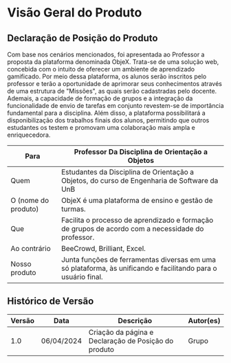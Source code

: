 # Visão Geral do Produto

## **Declaração de Posição do Produto**

Com base nos cenários mencionados, foi apresentada ao Professor a proposta da plataforma denominada ObjeX. Trata-se de uma solução web, concebida com o intuito de oferecer um ambiente de aprendizado gamificado. Por meio dessa plataforma, os alunos serão inscritos pelo professor e terão a oportunidade de aprimorar seus conhecimentos através de uma estrutura de "Missões", as quais serão cadastradas pelo docente. Ademais, a capacidade de formação de grupos e a integração da funcionalidade de envio de tarefas em conjunto revestem-se de importância fundamental para a disciplina. Além disso, a plataforma possibilitará a disponibilização dos trabalhos finais dos alunos, permitindo que outros estudantes os testem e promovam uma colaboração mais ampla e enriquecedora.

| Para                          | Professor Da Disciplina de Orientação a Objetos    |
| -----------               | ------------------------------------ |
| Quem                      | Estudantes da Disciplina de Orientação a Objetos, do curso de Engenharia de Software da UnB             |
| O (nome do produto)       | ObjeX é uma plataforma de ensino e gestão de turmas.  |
| Que                       | Facilita o processo de aprendizado e formação de grupos de acordo com a necessidade do professor.  |
| Ao contrário              | BeeCrowd, Brilliant, Excel.                       |
| Nosso produto             | Junta funções de ferramentas diversas em uma só plataforma, às unificando e facilitando para o usuário final.                                                 |



## Histórico de Versão

| Versão | Data       | Descrição                                                         | Autor(es)       |
|--------|------------|-------------------------------------------------------------------|-----------------|
| 1.0    | 06/04/2024 | Criação da página e Declaração de Posição do produto|Grupo   |